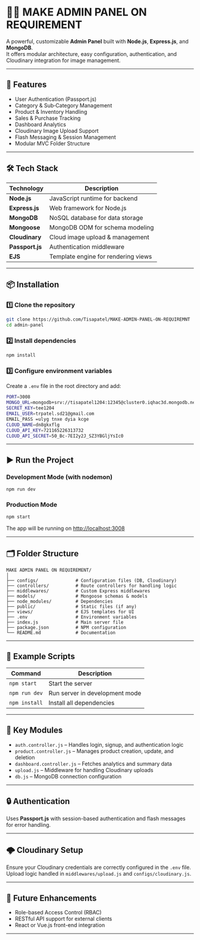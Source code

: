 # 🧑‍💻 MAKE ADMIN PANEL ON REQUIREMENT

A powerful, customizable **Admin Panel** built with **Node.js**, **Express.js**, and **MongoDB**.  
It offers modular architecture, easy configuration, authentication, and Cloudinary integration for image management.

---

## 🚀 Features

- User Authentication (Passport.js)
- Category & Sub‑Category Management
- Product & Inventory Handling
- Sales & Purchase Tracking
- Dashboard Analytics
- Cloudinary Image Upload Support
- Flash Messaging & Session Management
- Modular MVC Folder Structure

---

## 🛠️ Tech Stack

| Technology | Description |
|-------------|-------------|
| **Node.js** | JavaScript runtime for backend |
| **Express.js** | Web framework for Node.js |
| **MongoDB** | NoSQL database for data storage |
| **Mongoose** | MongoDB ODM for schema modeling |
| **Cloudinary** | Cloud image upload & management |
| **Passport.js** | Authentication middleware |
| **EJS** | Template engine for rendering views |

---

## 📦 Installation

### 1️⃣ Clone the repository
```bash
git clone https://github.com/Tisapatel/MAKE-ADMIN-PANEL-ON-REQUIREMNT
cd admin-panel
```

### 2️⃣ Install dependencies
```bash
npm install
```

### 3️⃣ Configure environment variables

Create a `.env` file in the root directory and add:
```bash
PORT=3008
MONGO_URL=mongodb+srv://tisapatel1204:12345@cluster0.iqhac3d.mongodb.net/ProductManagementSystem
SECRET_KEY=tee1204
EMAIL_USER=trpatel.sd21@gmail.com
EMAIL_PASS =ulyg tnxe dyia kcge
CLOUD_NAME=dn8gkxflg
CLOUD_API_KEY=721165226313732
CLOUD_API_SECRET=50_Bc-7EI2y2J_SZ3YBGljYsIc0
```

---

## ▶️ Run the Project

### Development Mode (with nodemon)
```bash
npm run dev
```

### Production Mode
```bash
npm start
```

The app will be running on [http://localhost:3008](http://localhost:3008)

---

## 🗂️ Folder Structure

```
MAKE ADMIN PANEL ON REQUIREMENT/
│
├── configs/              # Configuration files (DB, Cloudinary)
├── controllers/          # Route controllers for handling logic
├── middlewares/          # Custom Express middlewares
├── models/               # Mongoose schemas & models
├── node_modules/         # Dependencies
├── public/               # Static files (if any)
├── views/                # EJS templates for UI
├── .env                  # Environment variables
├── index.js              # Main server file
├── package.json          # NPM configuration
└── README.md             # Documentation
```

---

## 🧩 Example Scripts

| Command | Description |
|----------|-------------|
| `npm start` | Start the server |
| `npm run dev` | Run server in development mode |
| `npm install` | Install all dependencies |

---

## 🧪 Key Modules

- `auth.controller.js` – Handles login, signup, and authentication logic  
- `product.controller.js` – Manages product creation, update, and deletion  
- `dashboard.controller.js` – Fetches analytics and summary data  
- `upload.js` – Middleware for handling Cloudinary uploads  
- `db.js` – MongoDB connection configuration  

---

## 🔒 Authentication

Uses **Passport.js** with session-based authentication and flash messages for error handling.

---

## 🌩️ Cloudinary Setup

Ensure your Cloudinary credentials are correctly configured in the `.env` file.  
Upload logic handled in `middlewares/upload.js` and `configs/cloudinary.js`.

---

## 🧠 Future Enhancements

- Role-based Access Control (RBAC)
- RESTful API support for external clients
- React or Vue.js front-end integration

---

 
 
